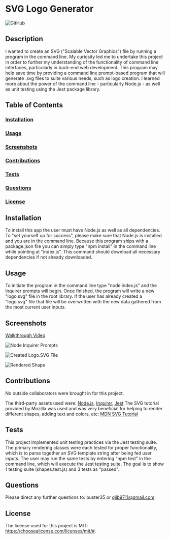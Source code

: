 # SVG Logo Generator
![GitHub](https://img.shields.io/github/license/buster35/buster35/logo-generator)
## Description
I wanted to create an SVG ("Scalable Vector Graphics") file by running a program in the command line.
My curiosity led me to undertake this project in order to further my understanding of the functionality of command line interfaces, particularly in back-end web development.
This program may help save time by providing a command line prompt-based program that will generate .svg files to suite various needs, such as logo creation.
I learned more about the power of the command line - particularly Node.js - as well as unit testing using the Jest package library.
## Table of Contents
### [Installation](#installation)
### [Usage](#usage)
### [Screenshots](#screenshots)
### [Contributions](#contributions)
### [Tests](#tests)
### [Questions](#questions)
### [License](#license)
## Installation
To install this app the user must have Node.js as well as all dependencies. To "set yourself up for success", please make sure that Node.js is installed and you are in the command line. Because this program ships with a package.json file you can simply type "npm install" in the command line while pointing at "index.js". This command should download all necessary dependencies if not already downloaded.
## Usage
To initiate the program in the command line type "node index.js" and the Inquirer prompts will begin. Once finished, the program will write a new "logo.svg" file in the root library. If the user has already created a "logo.svg" file that file will be overwritten with the new data gathered from the most current user inputs.
## Screenshots
[Walkthrough Video](https://drive.google.com/file/d/1W2qa3-0YYL17B-jCzy5V_vdxNIUZBq4r/view)

![Node Inquirer Prompts]("images/node-inquirer-prompts")

![Created Logo.SVG File]("images\created-logo-file.png")

![Rendered Shape]("images\rendered-shape.png")
## Contributions
No outside collaborators were brought in for this project.

The third-party assets used were: [Node.js](https://nodejs.org/en), [Inquirer](https://www.npmjs.com/package/inquirer#documentation), [Jest](https://jestjs.io/docs/getting-started)
The SVG tutorial provided by Mozilla was used and was very beneficial for helping to render different shapes, adding text and colors, etc: [MDN SVG Tutorial](https://developer.mozilla.org/en-US/docs/Web/SVG/Tutorial/Getting_Started)
## Tests
This project implemented unit testing practices via the Jest testing suite. The primary rendering classes were each tested for proper functionality, which is to parse together an SVG template string after being fed user inputs.
The user may run the same tests by entering "npm test" in the command line, which will execute the Jest testing suite. The goal is to show 1 testing suite (shapes.test.js) and 3 tests as "passed".
## Questions
Please direct any further questions to: buster35 or gilb9711@gmail.com.
## License
The license used for this project is MIT: https://choosealicense.com/licenses/mit/#.
